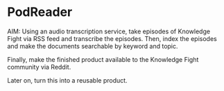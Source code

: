 # PodReader

AIM:  Using an audio transcription service, take episodes of Knowledge Fight via RSS feed and transcribe the episodes. Then, index the episodes and make the documents searchable by keyword and topic. 

Finally, make the finished product available to the Knowledge Fight community via Reddit. 

Later on, turn this into a reusable product. 